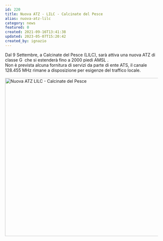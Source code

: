 ```yaml
---
id: 220
title: Nuova ATZ - LILC - Calcinate del Pesce
alias: nuova-atz-lilc
category: news
featured: 0
created: 2021-09-16T13:41:38
updated: 2023-05-07T15:20:42
created_by: ignazio
---
```

<p>
 <span>
  Dal 9 Settembre,
  <span>
   a Calcinate del Pesce (LILC),
  </span>
  <span>
   sarà attiva una nuova ATZ di classe G  che si estenderà fino a 2000 piedi AMSL
  </span>
  .
  <br/>
  Non è prevista alcuna fornitura di servizi da parte di ente ATS, il canale 128.455 MHz rimane a disposizione per esigenze del traffico locale.
  <br/>
  <br/>
  <img alt="Nuova ATZ LILC - Calcinate del Pesce" border="0" height="523" src="images/stories/2021-220-nuova-atz-lilc.png" title="Nuova ATZ LILC - Calcinate del Pesce" width="870"/>
  <br/>
 </span>
</p>

